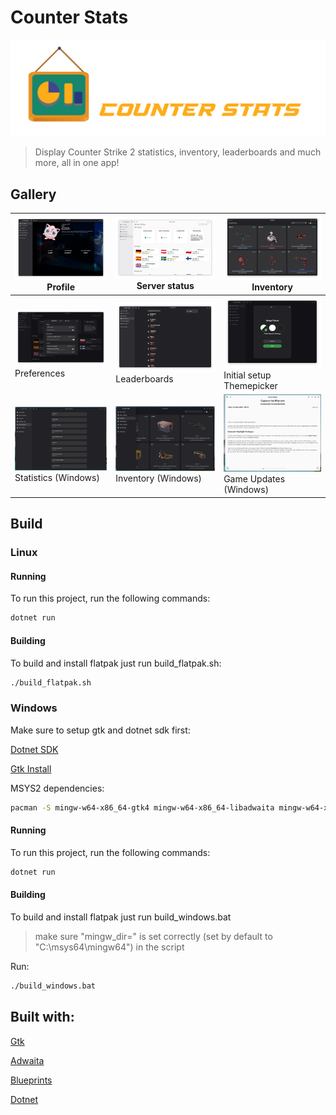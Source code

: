 # **Counter Stats**
![](screenshots/logo.png)

> Display Counter Strike 2 statistics, inventory, leaderboards and much more, all in one app!


## Gallery
|![Profile](screenshots/1.png)Profile|![ServerStatus](screenshots/2.png)Server status|![inventory](screenshots/3.png)Inventory|
|--------------------|--------------------|--------------------|
|![preferences](screenshots/4.png)Preferences|![leaderboards](screenshots/5.png)Leaderboards|![ThemeChooser](screenshots/6.png)Initial setup Themepicker|
|![statisticsWindows](screenshots/7.png)Statistics (Windows)|![inentoryWindows](screenshots/8.png)Inventory (Windows)|![gameUpdates](screenshots/9.png)Game Updates (Windows)|


## Build

### Linux

#### Running


To run this project, run the following commands:

```bash
dotnet run
```

#### Building

To build and install flatpak just run build_flatpak.sh:

```bash
./build_flatpak.sh
```

### Windows
Make sure to setup gtk and dotnet sdk first:

[Dotnet SDK](https://dotnet.microsoft.com/en-us/download)

[Gtk Install](https://www.gtk.org/docs/installations/windows/)

MSYS2 dependencies:

```bash
pacman -S mingw-w64-x86_64-gtk4 mingw-w64-x86_64-libadwaita mingw-w64-x86_64-blueprint-compiler mingw-w64-x86_64-librsvg 
```

#### Running

To run this project, run the following commands:

```bash
dotnet run
```

#### Building
To build and install flatpak just run build_windows.bat

>make sure "mingw_dir=" is set correctly (set by default to "C:\\msys64\\mingw64") in the script

Run: 

```bash
./build_windows.bat
```

## Built with:
[Gtk](https://www.gtk.org/)

[Adwaita](https://gnome.pages.gitlab.gnome.org/libadwaita/)

[Blueprints](https://gnome-team.pages.debian.net/blueprint-compiler/index.html)

[Dotnet](https://dotnet.microsoft.com/en-us/)